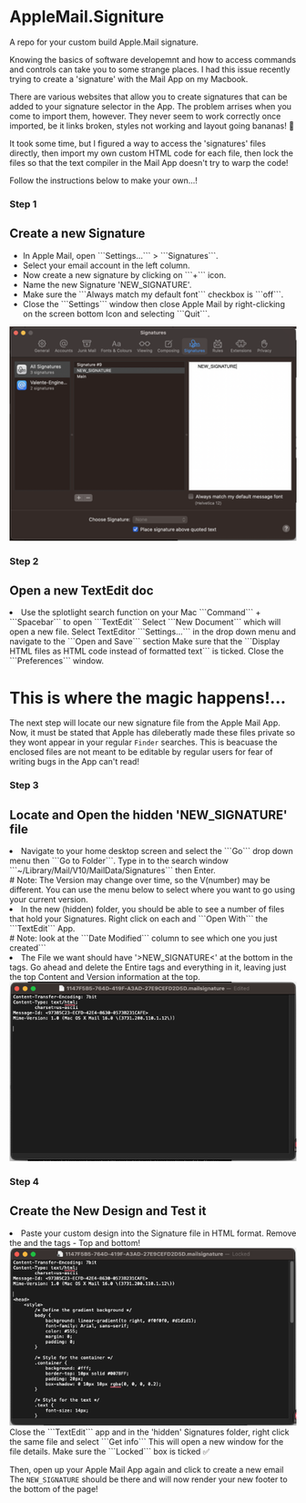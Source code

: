 # AppleMail.Signiture
A repo for your custom build Apple.Mail signature.

Knowing the basics of software developemnt and how to access commands and controls can take you to some strange places. I had this issue recently trying to create a 'signature' with the Mail App on my Macbook. 

There are various websites that allow you to create signatures that can be added to your signature selector in the App. The problem arrises when you come to import them, however. They never seem to work correctly once imported, be it links broken, styles not working and layout going bananas! 🍌 

It took some time, but I figured a way to access the 'signatures' files directly, then import my own custom HTML code for each file, then lock the files so that the text compiler in the Mail App doesn't try to warp the code!

Follow the instructions below to make your own...! 


### Step 1
## Create a new Signature
<ul>
<li>In Apple Mail, open ```Settings...``` > ```Signatures```.</li>
<li>Select your email account in the left column.</li>
<li>Now create a new signature by clicking on ```+``` icon.</li>
<li>Name the new Signature 'NEW_SIGNATURE'.</li>
<li>Make sure the ```Always match my default font``` checkbox is ```off```.</li>
<li>Close the ```Settings``` window then close Apple Mail by right-clicking on the screen bottom Icon and selecting ```Quit```.</li>
</ul>
<img src="./1.png">

### Step 2
## Open a new TextEdit doc
<li>
Use the splotlight search function on your Mac ```Command``` + ```Spacebar``` to open ```TextEdit```
Select ```New Document``` which will open a new file.
Select TextEditor ```Settings...``` in the drop down menu and navigate to the ```Open and Save``` section
Make sure that the ```Display HTML files as HTML code instead of formatted text``` is ticked.
Close the ```Preferences``` window.
</li>

# This is where the magic happens!...
The next step will locate our new signature file from the Apple Mail App. Now, it must be stated that Apple has dileberatly made these files private so they wont appear in your regular ```Finder``` searches. This is beacuase the enclosed files are not meant to be editable by regular users for fear of writing bugs in the App can't read!

### Step 3
## Locate and Open the hidden 'NEW_SIGNATURE' file
<li>
Navigate to your home desktop screen and select the ```Go``` drop down menu then ```Go to Folder```.
Type in to the search window ```~/Library/Mail/V10/MailData/Signatures``` then Enter.
</li>
# Note: The Version may change over time, so the V(number) may be different. You can use the menu below to select where you want to go using your current version.
<li>
In the new (hidden) folder, you should be able to see a number of files that hold your Signatures. Right click on each and ```Open With``` the ```TextEdit``` App.
</li>
# Note: look at the ```Date Modified``` column to see which one you just created```
<li>
The File we want should have '>NEW_SIGNATURE<' at the bottom in the <body> tags.
Go ahead and delete the Entire <body> tags and everything in it, leaving just the top Content and Version information at the top.
<img src='./5.png'>
</li>

### Step 4
## Create the New Design and Test it
<li>
Paste your custom design into the Signature file in HTML format.
Remove the <!DOCTYPE html> and the <html> tags - Top and bottom!
<img src='./6.png'>
Close the ```TextEdit``` app and in the 'hidden' Signatures folder, right click the same file and select ```Get info```
This will open a new window for the file details. Make sure the ```Locked``` box is ticked ✅ 

Then, open up your Apple Mail App again and click to create a new email
The ```NEW_SIGNATURE``` should be there and will now render your new footer to the bottom of the page!
</li>